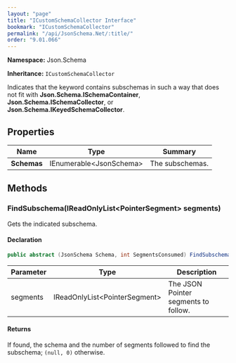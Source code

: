 ```yaml
---
layout: "page"
title: "ICustomSchemaCollector Interface"
bookmark: "ICustomSchemaCollector"
permalink: "/api/JsonSchema.Net/:title/"
order: "9.01.066"
---
```

**Namespace:** Json.Schema

**Inheritance:**
`ICustomSchemaCollector`

Indicates that the keyword contains subschemas in such a way that does not
fit with **Json.Schema.ISchemaContainer**, **Json.Schema.ISchemaCollector**, or
**Json.Schema.IKeyedSchemaCollector**.

## Properties

| Name | Type | Summary |
|---|---|---|
| **Schemas** | IEnumerable\<JsonSchema\> | The subschemas. |

## Methods

### FindSubschema(IReadOnlyList\<PointerSegment\> segments)

Gets the indicated subschema.

#### Declaration

```c#
public abstract (JsonSchema Schema, int SegmentsConsumed) FindSubschema(IReadOnlyList<PointerSegment> segments)
```

| Parameter | Type | Description |
|---|---|---|
| segments | IReadOnlyList\<PointerSegment\> | The JSON Pointer segments to follow. |


#### Returns

If found, the schema and the number of segments followed to find the subschema; `(null, 0)` otherwise.

